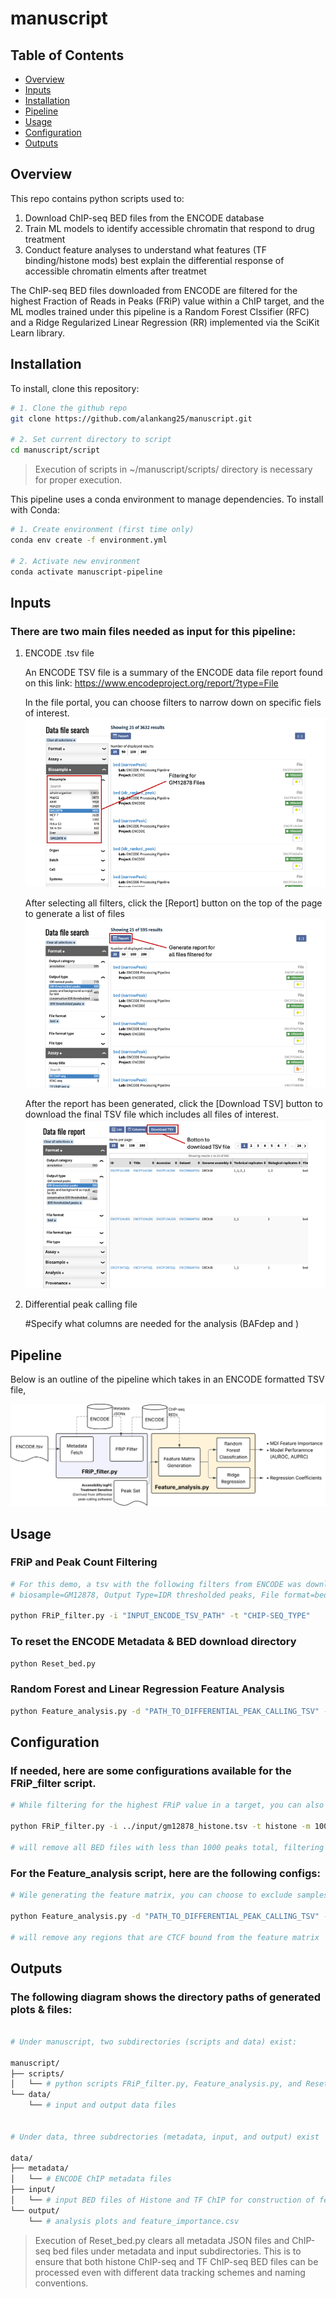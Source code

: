 # manuscript

## Table of Contents
- [Overview](#Overview)
- [Inputs](#Inputs)
- [Installation](#installation)
- [Pipeline](#pipeline)
- [Usage](#usage)
- [Configuration](#configuration)
- [Outputs](#outputs)

## Overview
This repo contains python scripts used to:
1. Download ChIP-seq BED files from the ENCODE database
2. Train ML models to identify accessible chromatin that respond to drug treatment
3. Conduct feature analyses to understand what features (TF binding/histone mods) best explain the differential response of accessible chromatin elments after treatmet

The ChIP-seq BED files downloaded from ENCODE are filtered for the highest Fraction of Reads in Peaks (FRiP) value within a ChIP target, and the ML modles trained under this pipeline is a Random Forest Clssifier (RFC) and a Ridge Regularized Linear Regression (RR) implemented via the SciKit Learn library.

## Installation
To install, clone this repository:
```bash
# 1. Clone the github repo
git clone https://github.com/alankang25/manuscript.git

# 2. Set current directory to script
cd manuscript/script
```
> Execution of scripts in ~/manuscript/scripts/ directory is necessary for proper execution.

This pipeline uses a conda environment to manage dependencies. To install with Conda:
```bash
# 1. Create environment (first time only)
conda env create -f environment.yml

# 2. Activate new environment
conda activate manuscript-pipeline
```

## Inputs
### There are two main files needed as input for this pipeline:
1. ENCODE .tsv file

    An ENCODE TSV file is a summary of the ENCODE data file report found on this link: https://www.encodeproject.org/report/?type=File

    In the file portal, you can choose filters to narrow down on specific fiels of interest.
    ![ENCODE files portal](docs/ENCODE_1.png)

    After selecting all filters, click the [Report] button on the top of the page to generate a list of files
    ![ENCODE generating report](docs/ENCODE_2.png)

    After the report has been generated, click the [Download TSV] button to download the final TSV file which includes all files of interest.
    ![ENCODE downloading TSV](docs/ENCODE_3.png)

    
    

2. Differential peak calling file

    #Specify what columns are needed for the analysis (BAFdep and )


## Pipeline
Below is an outline of the pipeline which takes in an ENCODE formatted TSV file,

![Pipeline diagram showing data flow and model steps](docs/pipeline_diagram.svg)

## Usage
### FRiP and Peak Count Filtering
```bash
# For this demo, a tsv with the following filters from ENCODE was downloaded:
# biosample=GM12878, Output Type=IDR thresholded peaks, File format=bed, Assay Title=TF ChIP-seq, Status=Released, Genome Assembly=GRCh38

python FRiP_filter.py -i "INPUT_ENCODE_TSV_PATH" -t "CHIP-SEQ_TYPE"
```

### To reset the ENCODE Metadata & BED download directory
```bash
python Reset_bed.py 
```

### Random Forest and Linear Regression Feature Analysis
```bash
python Feature_analysis.py -d "PATH_TO_DIFFERENTIAL_PEAK_CALLING_TSV" -fc "FOLD_CHANGE_COLUMN" -d "DIFFERENTIAL_ACCESSIBILITY_COLUMN"
```

## Configuration
### If needed, here are some configurations available for the FRiP_filter script.
```bash
# While filtering for the highest FRiP value in a target, you can also set a minimum peak number cutoff. For example: 

python FRiP_filter.py -i ../input/gm12878_histone.tsv -t histone -m 1000 

# will remove all BED files with less than 1000 peaks total, filtering out files with low signal.

```

### For the Feature_analysis script, here are the following configs:
```bash
# Wile generating the feature matrix, you can choose to exclude samples that overlap with certain features. For example: 

python Feature_analysis.py -d "PATH_TO_DIFFERENTIAL_PEAK_CALLING_TSV" -x CTCF

# will remove any regions that are CTCF bound from the feature matrix

```

## Outputs 
### The following diagram shows the directory paths of generated plots & files: 
```bash

# Under manuscript, two subdirectories (scripts and data) exist:

manuscript/
├── scripts/
│   └── # python scripts FRiP_filter.py, Feature_analysis.py, and Reset_bed.py. These files should not be altered.
└── data/
    └── # input and output data files


# Under data, three subdrectories (metadata, input, and output) exist

data/
├── metadata/
│   └── # ENCODE ChIP metadata files
├── input/
│   └── # input BED files of Histone and TF ChIP for construction of feature matrix
└── output/
    └── # analysis plots and feature_importance.csv

```
> Execution of Reset_bed.py clears all metadata JSON files and ChIP-seq bed files under metadata and input subdirectories. This is to ensure that both histone ChIP-seq and TF ChIP-seq BED files can be processed even with different data tracking schemes and naming conventions.
